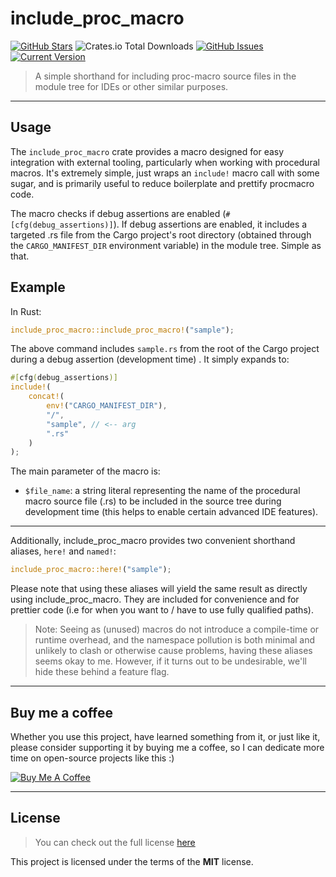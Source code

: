 include_proc_macro
============
[![GitHub Stars](https://img.shields.io/github/stars/orgrinrt/include_proc_macro.svg)](https://github.com/orgrinrt/include_proc_macro/stargazers) 
![Crates.io Total Downloads](https://img.shields.io/crates/d/include_proc_macro)
[![GitHub Issues](https://img.shields.io/github/issues/orgrinrt/include_proc_macro.svg)](https://github.com/orgrinrt/include_proc_macro/issues) 
[![Current Version](https://img.shields.io/badge/version-1.0.0-orange.svg)](https://github.com/orgrinrt/include_proc_macro) 

>A simple shorthand for including proc-macro source files in the module tree for IDEs or other similar purposes.

---

## Usage

The `include_proc_macro` crate provides a macro designed for easy integration with external tooling, particularly 
when working with procedural macros. It's extremely simple, just wraps an `include!` macro call with some sugar, and is 
primarily useful to reduce 
boilerplate 
and prettify 
procmacro code.

The macro checks if debug assertions are enabled (`#[cfg(debug_assertions)]`). If debug assertions are enabled, it 
includes a targeted .rs file from the Cargo project's root directory (obtained through the `CARGO_MANIFEST_DIR` 
environment variable) in the module tree. Simple as that.

## Example

In Rust:
```rust
include_proc_macro::include_proc_macro!("sample");
```

The above command includes `sample.rs` from the root of the Cargo project during a debug assertion (development time)
. It simply expands to:

```rust
#[cfg(debug_assertions)]
include!(
    concat!(
        env!("CARGO_MANIFEST_DIR"),
        "/",
        "sample", // <-- arg
        ".rs"
    )
);
```

The main parameter of the macro is:

- `$file_name`: a string literal representing the name of the procedural macro source file (.rs) to be included in the source tree during development time (this helps to enable certain advanced IDE features).

---

Additionally, include_proc_macro provides two convenient shorthand aliases, `here!` and `named!`:

```rust 
include_proc_macro::here!("sample"); 
```

Please note that using these aliases will yield the same result as directly using include_proc_macro. They are 
included for convenience and for prettier code (i.e for when you want to / have to use fully qualified paths).

>Note: 
> Seeing as (unused) macros do not introduce a compile-time or runtime overhead, and the namespace pollution 
> is both minimal and unlikely to clash or otherwise cause problems, having these 
> aliases seems okay to me.
However, if it turns out to be undesirable, we'll hide these behind a feature flag.

---

## Buy me a coffee

Whether you use this project, have learned something from it, or just like it, please consider supporting it by buying me a coffee, so I can dedicate more time on open-source projects like this :)

<a href="https://buymeacoffee.com/orgrinrt" target="_blank"><img src="https://www.buymeacoffee.com/assets/img/custom_images/orange_img.png" alt="Buy Me A Coffee" style="height: auto !important;width: auto !important;" ></a>

---

## License
>You can check out the full license [here](https://github.com/orgrinrt/include_proc_macro/blob/master/LICENSE)

This project is licensed under the terms of the **MIT** license.
